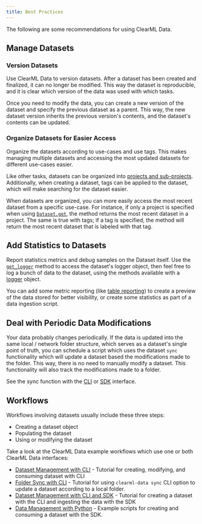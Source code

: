 ```yaml
---
title: Best Practices
---
```


The following are some recommendations for using ClearML Data. 

## Manage Datasets
### Version Datasets

Use ClearML Data to version datasets. After a dataset has been created and finalized, it can no longer be modified. This way the 
dataset is reproducible, and it is clear which version of the data was used with which tasks. 

Once you need to modify the data, you can create a new version of the dataset and specify the previous dataset as a parent. 
This way, the new dataset version inherits the previous version's contents, and the dataset's contents can be updated. 

### Organize Datasets for Easier Access

Organize the datasets according to use-cases and use tags. This makes managing multiple datasets and 
accessing the most updated datasets for different use-cases easier. 

Like other tasks, datasets can be organized into [projects and sub-projects](../fundamentals/projects.md#creating-sub-projects). 
Additionally, when creating a dataset, tags can be applied to the dataset, which will make searching for the dataset easier.

When datasets are organized, you can more easily access the most recent dataset from a specific use-case. For instance, if 
only a project is specified when using [`Dataset.get`](../references/sdk/dataset.md#datasetget), the method returns the 
most recent dataset in a project. The same is true with tags; if a tag is specified, the method will return the most recent dataset that is labeled with that tag.

## Add Statistics to Datasets 

Report statistics metrics and debug samples on the Dataset itself. Use the [`get_logger`](../references/sdk/dataset.md#get_logger)
method to access the dataset's logger object, then feel free to log a bunch of data to the dataset, using the methods
available with a [logger](../references/sdk/logger.md) object. 

You can add some metric reporting (like [table reporting](../references/sdk/logger.md#report_table)) to create a preview 
of the data stored for better visibility, or create some statistics as part of a data ingestion script. 


## Deal with Periodic Data Modifications   

Your data probably changes periodically. If the data is updated into the same local / network folder structure, which 
serves as a dataset's single point of truth, you can schedule a script which uses the dataset `sync` functionality which 
will update a dataset based the modifications made to the folder. This way, there is no need to manually modify a dataset. 
This functionality will also track the modifications made to a folder.

See the sync function with the [CLI](clearml_data_cli.md#sync-local-folder) or [SDK](clearml_data_sdk.md#sync-local-folder)
interface. 

## Workflows 

Workflows involving datasets usually include these three steps:
* Creating a dataset object
* Populating the dataset
* Using or modifying the dataset

Take a look at the ClearML Data example workflows which use one or both ClearML Data interfaces:
* [Dataset Management with CLI](data_management_examples/data_man_simple) - Tutorial for creating, modifying, and consuming dataset with CLI
* [Folder Sync with CLI](data_management_examples/data_man_folder_sync) - Tutorial for using `clearml-data sync` CLI option to update a dataset according 
  to a local folder.
* [Dataset Management with CLI and SDK](data_management_examples/data_man_cifar_classification) - Tutorial for creating a dataset with the CLI
  and ingesting the data with the SDK
* [Data Management with Python](data_management_examples/data_man_python.md) - Example scripts for creating and consuming a dataset with the SDK. 
